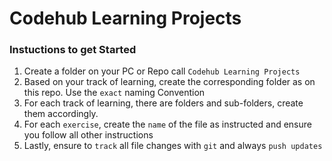 # Codehub Learning Projects

### Instuctions to get Started
1. Create a folder on your PC or Repo call `Codehub Learning Projects`
2. Based on your track of learning, create the corresponding folder as on this repo. Use the `exact` naming Convention
3. For each track of learning, there are folders and sub-folders, create them accordingly.
4. For each `exercise`, create the `name` of the file as instructed and ensure you follow all other instructions
5. Lastly, ensure to `track` all file changes with `git` and always `push updates`

